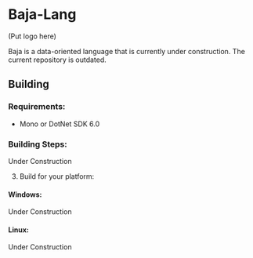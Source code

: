 # Baja-Lang
(Put logo here)

Baja is a data-oriented language that is currently under construction. The current repository is outdated.

## Building
### Requirements:
- Mono or DotNet SDK 6.0

### Building Steps:
Under Construction

3. Build for your platform:
#### Windows:
Under Construction
#### Linux:
Under Construction
